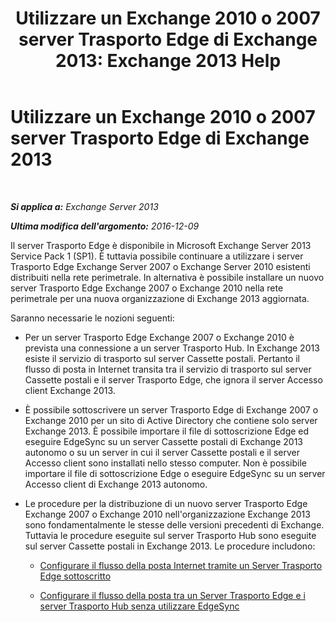 ﻿---
title: 'Utilizzare un Exchange 2010 o 2007 server Trasporto Edge di Exchange 2013: Exchange 2013 Help'
TOCTitle: Utilizzare un Exchange 2010 o 2007 server Trasporto Edge di Exchange 2013
ms:assetid: ce99b4bd-868c-4767-9009-e22c17ac0ac7
ms:mtpsurl: https://technet.microsoft.com/it-it/library/JJ150569(v=EXCHG.150)
ms:contentKeyID: 50481698
ms.date: 05/22/2018
mtps_version: v=EXCHG.150
ms.translationtype: MT
---

# Utilizzare un Exchange 2010 o 2007 server Trasporto Edge di Exchange 2013

 

_**Si applica a:** Exchange Server 2013_

_**Ultima modifica dell'argomento:** 2016-12-09_

Il server Trasporto Edge è disponibile in Microsoft Exchange Server 2013 Service Pack 1 (SP1). È tuttavia possibile continuare a utilizzare i server Trasporto Edge Exchange Server 2007 o Exchange Server 2010 esistenti distribuiti nella rete perimetrale. In alternativa è possibile installare un nuovo server Trasporto Edge Exchange 2007 o Exchange 2010 nella rete perimetrale per una nuova organizzazione di Exchange 2013 aggiornata.

Saranno necessarie le nozioni seguenti:

  - Per un server Trasporto Edge Exchange 2007 o Exchange 2010 è prevista una connessione a un server Trasporto Hub. In Exchange 2013 esiste il servizio di trasporto sul server Cassette postali. Pertanto il flusso di posta in Internet transita tra il servizio di trasporto sul server Cassette postali e il server Trasporto Edge, che ignora il server Accesso client Exchange 2013.

  - È possibile sottoscrivere un server Trasporto Edge di Exchange 2007 o Exchange 2010 per un sito di Active Directory che contiene solo server Exchange 2013. È possibile importare il file di sottoscrizione Edge ed eseguire EdgeSync su un server Cassette postali di Exchange 2013 autonomo o su un server in cui il server Cassette postali e il server Accesso client sono installati nello stesso computer. Non è possibile importare il file di sottoscrizione Edge o eseguire EdgeSync su un server Accesso client di Exchange 2013 autonomo.

  - Le procedure per la distribuzione di un nuovo server Trasporto Edge Exchange 2007 o Exchange 2010 nell'organizzazione Exchange 2013 sono fondamentalmente le stesse delle versioni precedenti di Exchange. Tuttavia le procedure eseguite sul server Trasporto Hub sono eseguite sul server Cassette postali in Exchange 2013. Le procedure includono:
    
      - [Configurare il flusso della posta Internet tramite un Server Trasporto Edge sottoscritto](https://go.microsoft.com/fwlink/p/?linkid=275859)
    
      - [Configurare il flusso della posta tra un Server Trasporto Edge e i server Trasporto Hub senza utilizzare EdgeSync](https://go.microsoft.com/fwlink/p/?linkid=276661)

